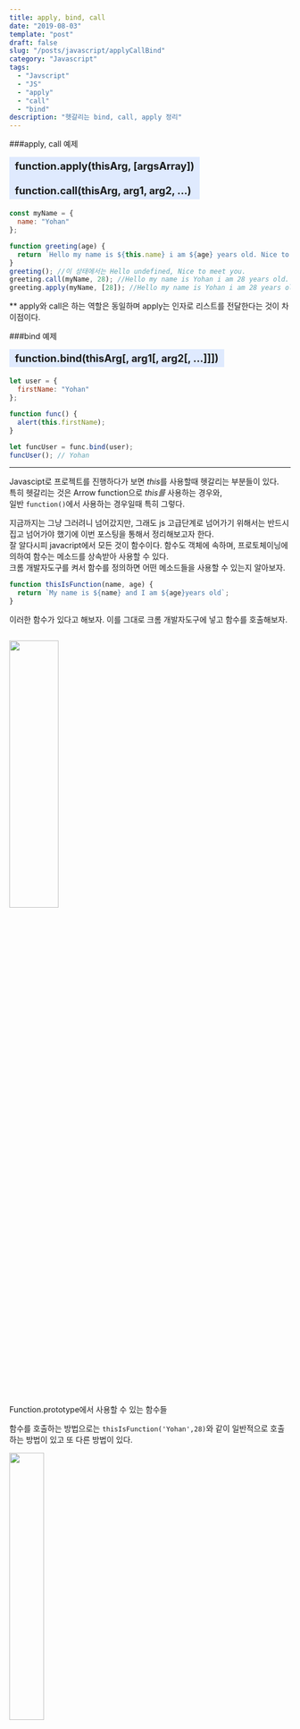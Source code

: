 ```yaml
---
title: apply, bind, call
date: "2019-08-03"
template: "post"
draft: false
slug: "/posts/javascript/applyCallBind"
category: "Javascript"
tags:
  - "Javscript"
  - "JS"
  - "apply"
  - "call"
  - "bind"
description: "헷갈리는 bind, call, apply 정리"
---
```


###apply, call 예제

<div style="background: rgba(102,153,255,0.2); width:fit-content; padding:5px 10px;text-align:left; font-weight:bold; font-size:1.3em; margin-bottom:1em;" >
function.<span class="color--red">apply</span>(thisArg, [argsArray])<br>
<br>
function.<span class="color--red">call</span>(thisArg, arg1, arg2, ...)
</div>

```js
const myName = {
  name: "Yohan"
};

function greeting(age) {
  return `Hello my name is ${this.name} i am ${age} years old. Nice to meet you.`;
}
greeting(); //이 상태에서는 Hello undefined, Nice to meet you.
greeting.call(myName, 28); //Hello my name is Yohan i am 28 years old. Nice to meet you.
greeting.apply(myName, [28]); //Hello my name is Yohan i am 28 years old. Nice to meet you.
```

<figcaption>** apply와 call은 하는 역할은 동일하며 apply는 인자로 리스트를 전달한다는 것이 차이점이다.</figcaption>

###bind 예제

<div style="background: rgba(102,153,255,0.2); width:fit-content; padding:5px 10px;text-align:left; font-weight:bold; font-size:1.3em; margin-bottom:1em;" >
function.<span class="color--red">bind</span>(thisArg[, arg1[, arg2[, ...]]])
</div>

```js
let user = {
  firstName: "Yohan"
};

function func() {
  alert(this.firstName);
}

let funcUser = func.bind(user);
funcUser(); // Yohan
```

---

Javascipt로 프로젝트를 진행하다가 보면 <em class="text--red">this</em>를 사용할때 헷갈리는 부분들이 있다.<br>
특히 헷갈리는 것은 Arrow function으로 <em class="text--red">this를</em> 사용하는 경우와, <br>일반 `function()`에서 사용하는 경우일때 특히 그렇다.

지금까지는 그냥 그러려니 넘어갔지만, 그래도 js 고급단계로 넘어가기 위해서는 반드시 집고 넘어가야 했기에 이번 포스팅을 통해서 정리해보고자 한다.<br>
잘 알다시피 javacript에서 모든 것이 함수이다. 함수도 객체에 속하며, 프로토체이닝에 의하여 함수는 메소드를 상속받아 사용할 수 있다. <br>
크롬 개발자도구를 켜서 함수를 정의하면 어떤 메소드들을 사용할 수 있는지 알아보자.<br>

```js
function thisIsFunction(name, age) {
  return `My name is ${name} and I am ${age}years old`;
}
```

이러한 함수가 있다고 해보자. 이를 그대로 크롬 개발자도구에 넣고 함수를 호출해보자.<span>

<div>
    <img src="/media/images/js/jsfunc.png" width="35%" style="padding-top:1em; min-width:250px;">

</div> 
<!-- <span class="caption"></span><br> -->
	<figcaption>Function.prototype에서 사용할 수 있는 함수들</figcaption>

함수를 호출하는 방법으로는 `thisIsFunction('Yohan',28)`와 같이 일반적으로 호출하는 방법이 있고 또 다른 방법이 있다.<br>

<img src="/media/images/js/callfunc.png" width="35%">

하지만 그렇다고 해서 한 눈에 들어오지 않게 함수를 `thisIsFunction.apply(null, [])`이런 방식으로 호출하는 것은 옳지 않다.

그렇다면 이 `apply`를 언제 어떻게 사용해야 할까?
apply를 MDN web doc에서 찾아보면 이렇게 정의되어 있다.
<img src="/media/images/js/mdn-apply.png" width="30%" style="padding-top:1em; min-width:250px;">

앞에 있는 thisArg와 배열을 받게 되어 있다. this는 호출하는 상태에 따라 달라지므로 <em class="text--red">this</em>의 값은 정해져 있지 않다.

MDN web doc에 따라 apply를 사용하여 위의 함수를 사용해보았다.

```js
thisIsFunction.apply(null, ["yohan", 20]);
// "My name is yohan and I am 20years old"
```

apply를 사용할 수 있다면 bind와 call 사용법도 거의 비슷하다. apply만 필수로 <u>인자를 배열로 넘겨준다.</u>

### bind의 이해

bind는 call, apply와 동일하게 <em class="color--red">this</em>를 context에 맞게 적용해주는 역할을 하지만,<br>
다른점은 영구적으로 묶기 때문에 조심해서 접근해야 한다. 아래의 코드를 고쳐보자.<br>

```js
//https://javascript.info/bind
function askPassword(ok, fail) {
  let password = prompt("Password?", "");
  if (password == "rockstar") ok();
  else fail();
}

let user = {
  name: "John",

  loginOk() {
    alert(`${this.name} logged in`);
  },

  loginFail() {
    alert(`${this.name} failed to log in`);
  }
};

askPassword(user.loginOk, user.loginFail); // undefined!
```

위 코드의 경우 언뜻 보면 잘 돌아갈 것 같지만 실제로 구동해보면 name이 <em class="color--red">undefined</em>로 뜬다.
그 이유는 askPassword에서 **Object**를 넘겨주지 않았기 때p문이다p.
따라서 마지막줄 코드를 이렇게 고쳐야 한다.

```js
askPassword(user.loginOk.bind(user), user.loginFail.bind(user));
```

이렇게 고칠 수 도 있고 ES6의 <span class="color--red">arrow function</span>을 사용하면 좀 더 쉽게 고칠 수 있다.

```js
askPassword(() => user.loginOk(), () => user.loginFail());
```

### arrow function에서의 binding

ES6에 있는 arrow function은 정의된 context에서만 호출된다.
MDN에 있는 참조문서이다.

즉 setInterval이나 setTimeOut과 같은 함수를 일반 함수에서 쓴다면 setInterval은 글로벌 Object를 가리킬 것이다.

```js
function Person() {
  // Person() 생성자는 `this`를 자신의 인스턴스로 정의.
  this.age = 0;

  setInterval(function growUp() {
    this.age++;
  }, 1000);
}

var p = new Person(); //이렇게 생성하게 되면 setInterval에서 this는 Person을 가리키지 않음.
```

하지만 arrow function을 쓰게 된다면 손쉽게 바인딩 되는 것을 확인 할 수 있다.

```js
function Person() {
  this.age = 0;

  setInterval(() => {
    this.age++; // this는 person 객체를 가리킨다.
  }, 1000);
}

var p = new Person();
```

이렇게 arrow function은 좋은 점이 많다. 그렇다고 만능은 아니다. <br>
이벤트 리스너를 사용하게 된다면 <em>this</em>는 이벤트를 발생시킨 객체를 가리키게 되는데 <br>
보통의 경우 arrow function은 이벤트리스너 안에서 context상 global을 가리키게 된다.<br>
따라서 이런 예외 사항도 있으므로 무조건 arrow function이 최신 기술이야! 하면서 고집하는 것도 옳지 않다.

### 정리

apply, call, bind를 잘 알아두어야 고급 단계로 넘어갈 수 있다고 생각한다. <br>
아직 완벽하게 이해하지는 못했다. 실제 업무상에서 많이 사용해 볼 수록 지금껏 그래왓던 것처럼 자연스럽게 체득하게 될 것이라고 생각한다.
